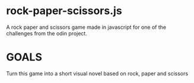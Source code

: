 # rock-paper-scissors.js
A rock paper and scissors game made in javascript for one of the challenges from the odin project.

# GOALS
<p> Turn this game into a short visual novel based on rock, paper and scissors</p>

